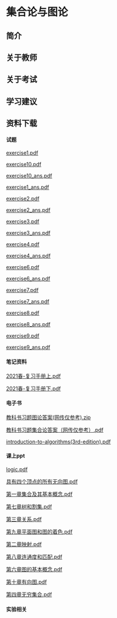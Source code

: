 
# 集合论与图论

## 简介

## 关于教师

## 关于考试

## 学习建议

## 资料下载
<!-- tabs:start -->

#### **试题**

[exercise1.pdf](https://raw.gitmirror.com/HIT-OpenCS/HIT-OpenCS-Files/main/大一/集合论与图论/exams/exercise1.pdf)

[exercise10.pdf](https://raw.gitmirror.com/HIT-OpenCS/HIT-OpenCS-Files/main/大一/集合论与图论/exams/exercise10.pdf)

[exercise10_ans.pdf](https://raw.gitmirror.com/HIT-OpenCS/HIT-OpenCS-Files/main/大一/集合论与图论/exams/exercise10_ans.pdf)

[exercise1_ans.pdf](https://raw.gitmirror.com/HIT-OpenCS/HIT-OpenCS-Files/main/大一/集合论与图论/exams/exercise1_ans.pdf)

[exercise2.pdf](https://raw.gitmirror.com/HIT-OpenCS/HIT-OpenCS-Files/main/大一/集合论与图论/exams/exercise2.pdf)

[exercise2_ans.pdf](https://raw.gitmirror.com/HIT-OpenCS/HIT-OpenCS-Files/main/大一/集合论与图论/exams/exercise2_ans.pdf)

[exercise3.pdf](https://raw.gitmirror.com/HIT-OpenCS/HIT-OpenCS-Files/main/大一/集合论与图论/exams/exercise3.pdf)

[exercise3_ans.pdf](https://raw.gitmirror.com/HIT-OpenCS/HIT-OpenCS-Files/main/大一/集合论与图论/exams/exercise3_ans.pdf)

[exercise4.pdf](https://raw.gitmirror.com/HIT-OpenCS/HIT-OpenCS-Files/main/大一/集合论与图论/exams/exercise4.pdf)

[exercise4_ans.pdf](https://raw.gitmirror.com/HIT-OpenCS/HIT-OpenCS-Files/main/大一/集合论与图论/exams/exercise4_ans.pdf)

[exercise6.pdf](https://raw.gitmirror.com/HIT-OpenCS/HIT-OpenCS-Files/main/大一/集合论与图论/exams/exercise6.pdf)

[exercise6_ans.pdf](https://raw.gitmirror.com/HIT-OpenCS/HIT-OpenCS-Files/main/大一/集合论与图论/exams/exercise6_ans.pdf)

[exercise7.pdf](https://raw.gitmirror.com/HIT-OpenCS/HIT-OpenCS-Files/main/大一/集合论与图论/exams/exercise7.pdf)

[exercise7_ans.pdf](https://raw.gitmirror.com/HIT-OpenCS/HIT-OpenCS-Files/main/大一/集合论与图论/exams/exercise7_ans.pdf)

[exercise8.pdf](https://raw.gitmirror.com/HIT-OpenCS/HIT-OpenCS-Files/main/大一/集合论与图论/exams/exercise8.pdf)

[exercise8_ans.pdf](https://raw.gitmirror.com/HIT-OpenCS/HIT-OpenCS-Files/main/大一/集合论与图论/exams/exercise8_ans.pdf)

[exercise9.pdf](https://raw.gitmirror.com/HIT-OpenCS/HIT-OpenCS-Files/main/大一/集合论与图论/exams/exercise9.pdf)

[exercise9_ans.pdf](https://raw.gitmirror.com/HIT-OpenCS/HIT-OpenCS-Files/main/大一/集合论与图论/exams/exercise9_ans.pdf)

#### **笔记资料**

[2021春-复习手册上.pdf](https://raw.gitmirror.com/HIT-OpenCS/HIT-OpenCS-Files/main/大一/集合论与图论/materials/集合论与图论-2021春-复习手册上.pdf)

[2021春-复习手册下.pdf](https://raw.gitmirror.com/HIT-OpenCS/HIT-OpenCS-Files/main/大一/集合论与图论/materials/集合论与图论-2021春-复习手册下.pdf)

#### **电子书**

[教科书习题图论答案(网传仅参考).zip](https://raw.gitmirror.com/HIT-OpenCS/HIT-OpenCS-Files/main/大一/集合论与图论/books/离散数学-教科书习题图论答案(网传仅参考).zip)

[教科书习题集合论答案（网传仅参考）.pdf](https://raw.gitmirror.com/HIT-OpenCS/HIT-OpenCS-Files/main/大一/集合论与图论/books/离散数学-教科书习题集合论答案（网传仅参考）.pdf)

[introduction-to-algorithms(3rd-edition).pdf](https://raw.gitmirror.com/HIT-OpenCS/HIT-OpenCS-Files/main/大一/集合论与图论/books/introduction-to-algorithms(3rd-edition).pdf)

#### **课上ppt**

[logic.pdf](https://raw.gitmirror.com/HIT-OpenCS/HIT-OpenCS-Files/main/大一/集合论与图论/slides/logic.pdf)

[具有四个顶点的所有无向图.pdf](https://raw.gitmirror.com/HIT-OpenCS/HIT-OpenCS-Files/main/大一/集合论与图论/slides/具有四个顶点的所有无向图.pdf)

[第一章集合及其基本概念.pdf](https://raw.gitmirror.com/HIT-OpenCS/HIT-OpenCS-Files/main/大一/集合论与图论/slides/第一章集合及其基本概念.pdf)

[第七章树和割集.pdf](https://raw.gitmirror.com/HIT-OpenCS/HIT-OpenCS-Files/main/大一/集合论与图论/slides/第七章树和割集.pdf)

[第三章关系.pdf](https://raw.gitmirror.com/HIT-OpenCS/HIT-OpenCS-Files/main/大一/集合论与图论/slides/第三章关系.pdf)

[第九章平面图和图的着色.pdf](https://raw.gitmirror.com/HIT-OpenCS/HIT-OpenCS-Files/main/大一/集合论与图论/slides/第九章平面图和图的着色.pdf)

[第二章映射.pdf](https://raw.gitmirror.com/HIT-OpenCS/HIT-OpenCS-Files/main/大一/集合论与图论/slides/第二章映射.pdf)

[第八章连通度和匹配.pdf](https://raw.gitmirror.com/HIT-OpenCS/HIT-OpenCS-Files/main/大一/集合论与图论/slides/第八章连通度和匹配.pdf)

[第六章图的基本概念.pdf](https://raw.gitmirror.com/HIT-OpenCS/HIT-OpenCS-Files/main/大一/集合论与图论/slides/第六章图的基本概念.pdf)

[第十章有向图.pdf](https://raw.gitmirror.com/HIT-OpenCS/HIT-OpenCS-Files/main/大一/集合论与图论/slides/第十章有向图.pdf)

[第四章无穷集合.pdf](https://raw.gitmirror.com/HIT-OpenCS/HIT-OpenCS-Files/main/大一/集合论与图论/slides/第四章无穷集合.pdf)

#### **实验相关**

<!-- tabs:end -->


